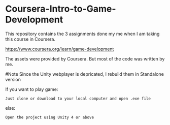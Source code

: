 # Coursera-Intro-to-Game-Development
This repository contains the 3 assignments done my me when I am taking this course in Coursera.  

https://www.coursera.org/learn/game-development

The assets were provided by Coursera. But most of the code was written by me.

#Note
Since the Unity webplayer is depricated, I rebuild them in Standalone version

If you want to play game:

	Just clone or download to your local computer and open .exe file
else:

	Open the project using Unity 4 or above
  
  
